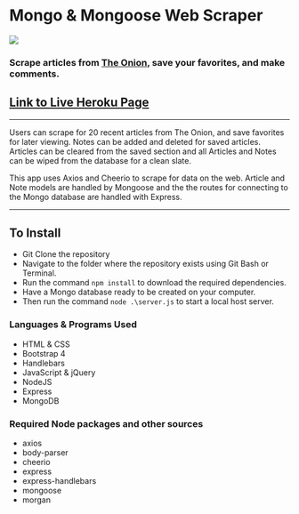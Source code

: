 # Mongo & Mongoose Web Scraper
![](public/assets/images/scraperRM.gif)

### Scrape articles from [The Onion](https://www.theonion.com/c/news-in-brief), save your favorites, and make comments.
## [Link to Live Heroku Page](https://safe-meadow-70895.herokuapp.com/)
---
Users can scrape for 20 recent articles from The Onion, and save favorites for later viewing. Notes can be added and deleted for saved articles. Articles can be cleared from the saved section and all Articles and Notes can be wiped from the database for a clean slate.

This app uses Axios and Cheerio to scrape for data on the web. Article and Note models are handled by Mongoose and the the routes for connecting to the Mongo database are handled with Express.

---
## To Install
* Git Clone the repository
* Navigate to the folder where the repository exists using Git Bash or Terminal.
* Run the command `npm install` to download the required dependencies.
* Have a Mongo database ready to be created on your computer.
* Then run the command `node .\server.js` to start a local host server.

### Languages & Programs Used
* HTML & CSS
* Bootstrap 4
* Handlebars
* JavaScript & jQuery
* NodeJS
* Express
* MongoDB

### Required Node packages and other sources
* axios
* body-parser
* cheerio
* express
* express-handlebars
* mongoose
* morgan
